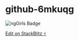 # github-6mkuqg


![ngGirls Badge](https://raw.githubusercontent.com/ng-girls/todo-list-tutorial/master/.gitbook/assets/nggirls-badge.png)

[Edit on StackBlitz ⚡️](https://stackblitz.com/edit/github-6mkuqg)